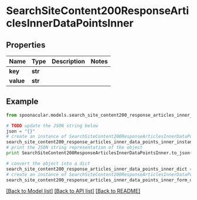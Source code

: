 # SearchSiteContent200ResponseArticlesInnerDataPointsInner


## Properties

Name | Type | Description | Notes
------------ | ------------- | ------------- | -------------
**key** | **str** |  | 
**value** | **str** |  | 

## Example

```python
from spoonacular.models.search_site_content200_response_articles_inner_data_points_inner import SearchSiteContent200ResponseArticlesInnerDataPointsInner

# TODO update the JSON string below
json = "{}"
# create an instance of SearchSiteContent200ResponseArticlesInnerDataPointsInner from a JSON string
search_site_content200_response_articles_inner_data_points_inner_instance = SearchSiteContent200ResponseArticlesInnerDataPointsInner.from_json(json)
# print the JSON string representation of the object
print SearchSiteContent200ResponseArticlesInnerDataPointsInner.to_json()

# convert the object into a dict
search_site_content200_response_articles_inner_data_points_inner_dict = search_site_content200_response_articles_inner_data_points_inner_instance.to_dict()
# create an instance of SearchSiteContent200ResponseArticlesInnerDataPointsInner from a dict
search_site_content200_response_articles_inner_data_points_inner_form_dict = search_site_content200_response_articles_inner_data_points_inner.from_dict(search_site_content200_response_articles_inner_data_points_inner_dict)
```
[[Back to Model list]](../README.md#documentation-for-models) [[Back to API list]](../README.md#documentation-for-api-endpoints) [[Back to README]](../README.md)


